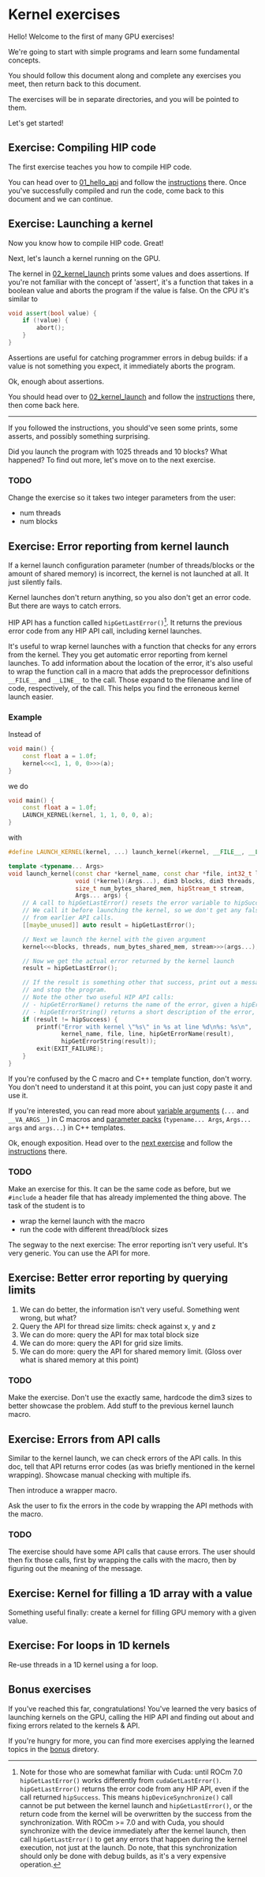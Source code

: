 # Kernel exercises

Hello! Welcome to the first of many GPU exercises!

We're going to start with simple programs and learn some fundamental concepts.

You should follow this document along and complete any exercises you meet, then return back to this document.

The exercises will be in separate directories, and you will be pointed to them.

Let's get started!

## Exercise: Compiling HIP code

The first exercise teaches you how to compile HIP code.

You can head over to [01_hello_api](01_hello_api) and follow the [instructions](01_hello_api/README.md) there.
Once you've successfully compiled and run the code, come back to this document and we can continue.

## Exercise: Launching a kernel

Now you know how to compile HIP code. Great!

Next, let's launch a kernel running on the GPU.

The kernel in [02_kernel_launch](02_kernel_launch) prints some values and does assertions.
If you're not familiar with the concept of 'assert', it's a function that takes in a boolean value
and aborts the program if the value is false. On the CPU it's similar to

```cpp
void assert(bool value) {
    if (!value) {
        abort();
    }
}
```
Assertions are useful for catching programmer errors in debug builds: if a value is not something you expect,
it immediately aborts the program.

Ok, enough about assertions.

You should head over to [02_kernel_launch](02_kernel_launch)
and follow the [instructions](02_kernel_launch/README.md) there, then come back here.

------------------------------------------------------------

If you followed the instructions, you should've seen some prints, some asserts, and possibly something
surprising.

Did you launch the program with 1025 threads and 10 blocks? What happened?
To find out more, let's move on to the next exercise.

### TODO

Change the exercise so it takes two integer parameters from the user:
- num threads
- num blocks

## Exercise: Error reporting from kernel launch

If a kernel launch configuration parameter (number of threads/blocks or the amount of shared memory) is incorrect,
the kernel is not launched at all. It just silently fails.

Kernel launches don't return anything, so you also don't get an error code. But there are ways to catch errors.

HIP API has a function called `hipGetLastError()`[^1]. It returns the previous error code from any HIP API call,
including kernel launches.

It's useful to wrap kernel launches with a function that checks for any errors from the kernel.
They you get automatic error reporting from kernel launches. To add information about the location of the error,
it's also useful to wrap the function call in a macro that adds the preprocessor definitions `__FILE__` and `__LINE__`
to the call. Those expand to the filename and line of code, respectively, of the call. This helps you find the
erroneous kernel launch easier.

### Example

Instead of
```cpp
void main() {
    const float a = 1.0f;
    kernel<<<1, 1, 0, 0>>>(a);
}
```

we do
```cpp
void main() {
    const float a = 1.0f;
    LAUNCH_KERNEL(kernel, 1, 1, 0, 0, a);
}
```

with
```cpp
#define LAUNCH_KERNEL(kernel, ...) launch_kernel(#kernel, __FILE__, __LINE__, kernel, __VA_ARGS__)

template <typename... Args>
void launch_kernel(const char *kernel_name, const char *file, int32_t line,
                   void (*kernel)(Args...), dim3 blocks, dim3 threads,
                   size_t num_bytes_shared_mem, hipStream_t stream,
                   Args... args) {
    // A call to hipGetLastError() resets the error variable to hipSuccess.
    // We call it before launching the kernel, so we don't get any false errors
    // from earlier API calls.
    [[maybe_unused]] auto result = hipGetLastError();

    // Next we launch the kernel with the given argument
    kernel<<<blocks, threads, num_bytes_shared_mem, stream>>>(args...);

    // Now we get the actual error returned by the kernel launch
    result = hipGetLastError();

    // If the result is something other that success, print out a message describing it
    // and stop the program.
    // Note the other two useful HIP API calls:
    // - hipGetErrorName() returns the name of the error, given a hipError_t value
    // - hipGetErrorString() returns a short description of the error, given a hipError_t value
    if (result != hipSuccess) {
        printf("Error with kernel \"%s\" in %s at line %d\n%s: %s\n",
               kernel_name, file, line, hipGetErrorName(result),
               hipGetErrorString(result));
        exit(EXIT_FAILURE);
    }
}
```

If you're confused by the C macro and C++ template function, don't worry.
You don't need to understand it at this point, you can just copy paste it and use it.

If you're interested, you can read more about [variable arguments](https://gcc.gnu.org/onlinedocs/cpp/Variadic-Macros.html)
 (`...` and `__VA_ARGS__`) in C macros
and [parameter packs](https://en.cppreference.com/w/cpp/language/pack)
(`typename... Args`, `Args... args` and `args...`) in C++ templates.

Ok, enough exposition. Head over to the [next exercise](03_kernel_launch_wrapper) and follow the
[instructions](03_kernel_launch_wrapper/README.md) there.


### TODO

Make an exercise for this.
It can be the same code as before, but we `#include` a header file that has already implemented the thing above.
The task of the student is to
- wrap the kernel launch with the macro
- run the code with different thread/block sizes

The segway to the next exercise: The error reporting isn't very useful. It's very generic. You can use the API for more.

## Exercise: Better error reporting by querying limits

1. We can do better, the information isn't very useful. Something went wrong, but what?
2. Query the API for thread size limits: check against x, y and z
3. We can do more: query the API for max total block size
4. We can do more: query the API for grid size limits.
5. We can do more: query the API for shared memory limit. (Gloss over what is shared memory at this point)

### TODO

Make the exercise.
Don't use the exactly same, hardcode the dim3 sizes to better showcase the problem.
Add stuff to the previous kernel launch macro.


## Exercise: Errors from API calls

Similar to the kernel launch, we can check errors of the API calls.
In this doc, tell that API returns error codes (as was briefly mentioned in the kernel wrapping).
Showcase manual checking with multiple ifs.

Then introduce a wrapper macro.

Ask the user to fix the errors in the code by wrapping the API methods with the macro.

### TODO

The exercise should have some API calls that cause errors. The user should then fix those calls,
first by wrapping the calls with the macro, then by figuring out the meaning of the message.

## Exercise: Kernel for filling a 1D array with a value

Something useful finally: create a kernel for filling GPU memory with a given value.

## Exercise: For loops in 1D kernels

Re-use threads in a 1D kernel using a for loop.

## Bonus exercises

If you've reached this far, congratulations! You've learned the very basics of launching kernels
on the GPU, calling the HIP API and finding out about and fixing errors related to the kernels & API.

If you're hungry for more, you can find more exercises applying the learned topics in the
[bonus](../../bonus/02-kernels) diretory.

[^1]: Note for those who are somewhat familiar with Cuda: until ROCm 7.0 `hipGetLastError()`
works differently from `cudaGetLastError()`. `hipGetLastError()` returns the error code from any
HIP API, even if the call returned `hipSuccess`. This means `hipDeviceSynchronize()` call cannot
be put between the kernel launch and `hipGetLastError()`, or the return code from the kernel will
be overwritten by the success from the synchronization. With ROCm >= 7.0 and with Cuda,
you should synchronize with the device immediately after the kernel launch, then call `hipGetLastError()`
to get any errors that happen during the kernel execution, not just at the launch. Do note, that this
synchronization should only be done with debug builds, as it's a very expensive operation.
